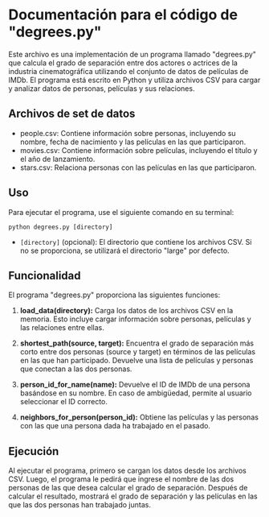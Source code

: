 # Documentación para el código de "degrees.py"

Este archivo es una implementación de un programa llamado "degrees.py" que calcula el grado de separación entre dos actores o actrices de la industria cinematográfica utilizando el conjunto de datos de películas de IMDb. El programa está escrito en Python y utiliza archivos CSV para cargar y analizar datos de personas, películas y sus relaciones.

## Archivos de set de datos
- people.csv: Contiene información sobre personas, incluyendo su nombre, fecha de nacimiento y las películas en las que participaron.
- movies.csv: Contiene información sobre películas, incluyendo el título y el año de lanzamiento.
- stars.csv: Relaciona personas con las películas en las que participaron.

## Uso
Para ejecutar el programa, use el siguiente comando en su terminal:

```
python degrees.py [directory]
```

- `[directory]` (opcional): El directorio que contiene los archivos CSV. Si no se proporciona, se utilizará el directorio "large" por defecto.

## Funcionalidad
El programa "degrees.py" proporciona las siguientes funciones:

1. **load_data(directory):** Carga los datos de los archivos CSV en la memoria. Esto incluye cargar información sobre personas, películas y las relaciones entre ellas.

2. **shortest_path(source, target):** Encuentra el grado de separación más corto entre dos personas (source y target) en términos de las películas en las que han participado. Devuelve una lista de películas y personas que conectan a las dos personas.

3. **person_id_for_name(name):** Devuelve el ID de IMDb de una persona basándose en su nombre. En caso de ambigüedad, permite al usuario seleccionar el ID correcto.

4. **neighbors_for_person(person_id):** Obtiene las películas y las personas con las que una persona dada ha trabajado en el pasado.

## Ejecución
Al ejecutar el programa, primero se cargan los datos desde los archivos CSV. Luego, el programa le pedirá que ingrese el nombre de las dos personas de las que desea calcular el grado de separación. Después de calcular el resultado, mostrará el grado de separación y las películas en las que las dos personas han trabajado juntas.